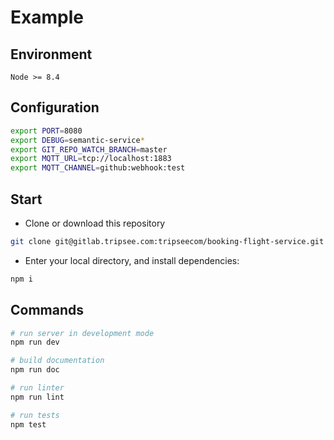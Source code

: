 # Example

## Environment

`Node >= 8.4`

## Configuration

``` bash
export PORT=8080
export DEBUG=semantic-service*
export GIT_REPO_WATCH_BRANCH=master
export MQTT_URL=tcp://localhost:1883
export MQTT_CHANNEL=github:webhook:test
```

## Start

 - Clone or download this repository

``` bash
git clone git@gitlab.tripsee.com:tripseecom/booking-flight-service.git
```

 - Enter your local directory, and install dependencies:

``` bash
npm i
```

## Commands

``` bash
# run server in development mode
npm run dev
```

``` bash
# build documentation
npm run doc
```

``` bash
# run linter
npm run lint
```

``` bash
# run tests
npm test
```


